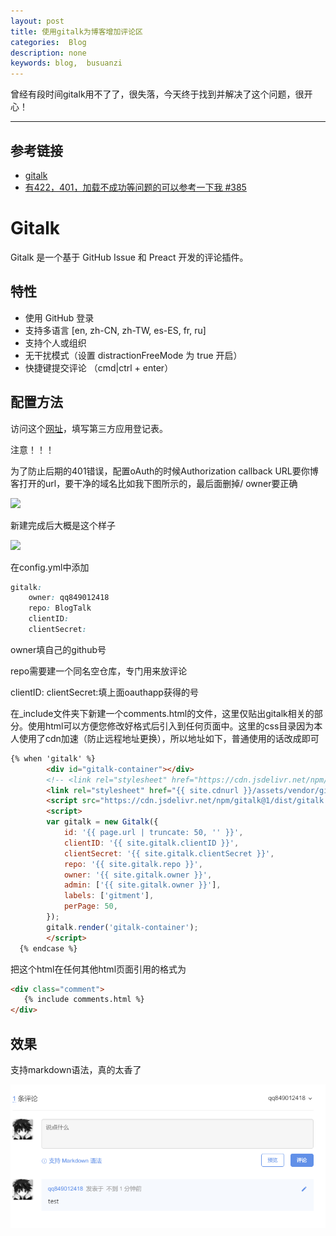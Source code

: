 ```yaml
---
layout: post
title: 使用gitalk为博客增加评论区
categories:  Blog
description: none
keywords: blog,  busuanzi
---
```


曾经有段时间gitalk用不了了，很失落，今天终于找到并解决了这个问题，很开心！

------

## 参考链接

- [gitalk](https://github.com/gitalk/gitalk)
- [有422，401，加载不成功等问题的可以参考一下我 #385](https://github.com/gitalk/gitalk/issues/385)

# Gitalk

Gitalk 是一个基于 GitHub Issue 和 Preact 开发的评论插件。

## 特性

- 使用 GitHub 登录
- 支持多语言 [en, zh-CN, zh-TW, es-ES, fr, ru]
- 支持个人或组织
- 无干扰模式（设置 distractionFreeMode 为 true 开启）
- 快捷键提交评论 （cmd|ctrl + enter）

## 配置方法

访问这个[网址](https://github.com/settings/applications/new)，填写第三方应用登记表。

注意！！！

为了防止后期的401错误，配置oAuth的时候Authorization callback URL要你博客打开的url，要干净的域名比如我下图所示的，最后面删掉/
owner要正确

![](https://keenster-1300019754.cos.ap-shanghai-fsi.myqcloud.com/20200702125130.png)

新建完成后大概是这个样子

![](https://keenster-1300019754.cos.ap-shanghai-fsi.myqcloud.com/20200702125050.png)

在config.yml中添加

```css
gitalk:
    owner: qq849012418
    repo: BlogTalk 
    clientID: 
    clientSecret: 

```

owner填自己的github号

repo需要建一个同名空仓库，专门用来放评论

clientID: clientSecret:填上面oauthapp获得的号

在_include文件夹下新建一个comments.html的文件，这里仅贴出gitalk相关的部分。使用html可以方便您修改好格式后引入到任何页面中。这里的css目录因为本人使用了cdn加速（防止远程地址更换），所以地址如下，普通使用的话改成<link rel="stylesheet" href="https://cdn.jsdelivr.net/npm/gitalk@1/dist/gitalk.css">即可

```html
{% when 'gitalk' %}
        <div id="gitalk-container"></div>
        <!-- <link rel="stylesheet" href="https://cdn.jsdelivr.net/npm/gitalk@1/dist/gitalk.css"> -->
        <link rel="stylesheet" href="{{ site.cdnurl }}/assets/vendor/gitalk/gitalk.css">
        <script src="https://cdn.jsdelivr.net/npm/gitalk@1/dist/gitalk.min.js"></script>
        <script>
        var gitalk = new Gitalk({
            id: '{{ page.url | truncate: 50, '' }}',
            clientID: '{{ site.gitalk.clientID }}',
            clientSecret: '{{ site.gitalk.clientSecret }}',
            repo: '{{ site.gitalk.repo }}',
            owner: '{{ site.gitalk.owner }}',
            admin: ['{{ site.gitalk.owner }}'],
            labels: ['gitment'],
            perPage: 50,
        });
        gitalk.render('gitalk-container');
        </script>
  {% endcase %}
```

把这个html在任何其他html页面引用的格式为

```html
<div class="comment">
   {% include comments.html %}
</div>
```

## 效果

支持markdown语法，真的太香了

![image-20200702125414399](2020-07-02-Add_comment_engine_to_my_Blog.assets/image-20200702125414399.png)